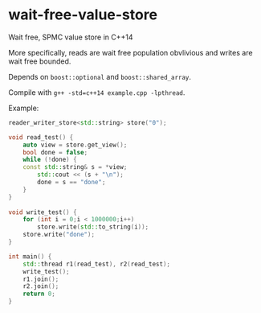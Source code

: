 # wait-free-value-store
Wait free, SPMC value store in C++14

More specifically, reads are wait free population obvlivious and writes are wait free bounded.

Depends on `boost::optional` and `boost::shared_array`.

Compile with `g++ -std=c++14 example.cpp -lpthread`.

Example:
```c++
reader_writer_store<std::string> store("0");

void read_test() {
    auto view = store.get_view();
    bool done = false;
    while (!done) {
    const std::string& s = *view;
        std::cout << (s + "\n");
        done = s == "done";
    }
}
    
void write_test() {
    for (int i = 0;i < 1000000;i++)
        store.write(std::to_string(i));
    store.write("done");
}

int main() {
    std::thread r1(read_test), r2(read_test);
    write_test();
    r1.join();
    r2.join();
    return 0;
}
```
